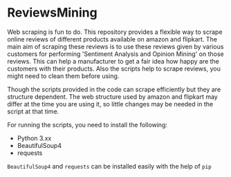 # ReviewsMining

Web scraping is fun to do. This repository provides a flexible way to scrape online reviews of different products available on amazon and flipkart. The main aim of scraping these reviews is to use these reviews given by various customers for performing 'Sentiment Analysis and Opinion Mining' on those reviews. This can help a manufacturer to get a fair idea how happy are the customers with their products. Also the scripts help to scrape reviews, you might need to clean them before using. 

Though the scripts provided in the code can scrape efficiently but they are structure dependent. The web structure used by amazon and flipkart may differ at the time you are using it, so  little changes may be needed in the script at that time.

For running the scripts, you need to install the following:
* Python 3.xx
* BeautifulSoup4 
* requests

`BeautifulSoup4` and `requests` can be installed easily with the help of `pip`
